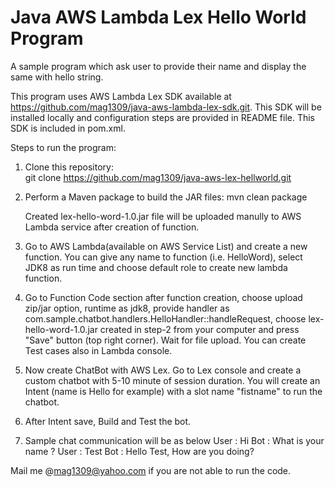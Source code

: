 # Java AWS Lambda Lex Hello World Program
A sample program which ask user to provide their name and display the same with hello string.

This program uses AWS Lambda Lex SDK available at https://github.com/mag1309/java-aws-lambda-lex-sdk.git. This SDK will be installed locally and configuration steps are provided in README file. This SDK is included in pom.xml.

Steps to run the program:

1. Clone this repository:  
   git clone https://github.com/mag1309/java-aws-lex-hellworld.git
   
2. Perform a Maven package to build the JAR files: 
   mvn clean package
   
   Created lex-hello-word-1.0.jar file will be uploaded manully to AWS Lambda service after creation of function.

3. Go to AWS Lambda(available on AWS Service List) and create a new function. You can give any name to function (i.e. HelloWord), select JDK8 as run time and choose default role to create new lambda function.

4. Go to Function Code section after function creation, choose upload zip/jar option, runtime as jdk8, provide handler as com.sample.chatbot.handlers.HelloHandler::handleRequest, choose lex-hello-word-1.0.jar created in step-2 from your computer and press "Save" button (top right corner). Wait for file upload. You can create Test cases also in Lambda console.

5. Now create ChatBot with AWS Lex. Go to Lex console and create a custom chatbot with 5-10 minute of session duration. You will create an Intent (name is Hello for example) with a slot name "fistname" to run the chatbot. 

6. After Intent save, Build and Test the bot.

7. Sample chat communication will be as below
   User  :  Hi
   Bot   :  What is your name ?
   User  :  Test
   Bot   :  Hello Test, How are you doing?
   
Mail me @mag1309@yahoo.com if you are not able to run the code.
